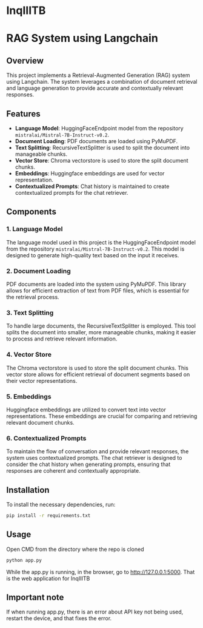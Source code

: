# InqIIITB
# RAG System using Langchain

## Overview
This project implements a Retrieval-Augmented Generation (RAG) system using Langchain. The system leverages a combination of document retrieval and language generation to provide accurate and contextually relevant responses.

## Features
- **Language Model**: HuggingFaceEndpoint model from the repository `mistralai/Mistral-7B-Instruct-v0.2`.
- **Document Loading**: PDF documents are loaded using PyMuPDF.
- **Text Splitting**: RecursiveTextSplitter is used to split the document into manageable chunks.
- **Vector Store**: Chroma vectorstore is used to store the split document chunks.
- **Embeddings**: Huggingface embeddings are used for vector representation.
- **Contextualized Prompts**: Chat history is maintained to create contextualized prompts for the chat retriever.

## Components

### 1. Language Model
The language model used in this project is the HuggingFaceEndpoint model from the repository `mistralai/Mistral-7B-Instruct-v0.2`. This model is designed to generate high-quality text based on the input it receives.

### 2. Document Loading
PDF documents are loaded into the system using PyMuPDF. This library allows for efficient extraction of text from PDF files, which is essential for the retrieval process.

### 3. Text Splitting
To handle large documents, the RecursiveTextSplitter is employed. This tool splits the document into smaller, more manageable chunks, making it easier to process and retrieve relevant information.

### 4. Vector Store
The Chroma vectorstore is used to store the split document chunks. This vector store allows for efficient retrieval of document segments based on their vector representations.

### 5. Embeddings
Huggingface embeddings are utilized to convert text into vector representations. These embeddings are crucial for comparing and retrieving relevant document chunks.

### 6. Contextualized Prompts
To maintain the flow of conversation and provide relevant responses, the system uses contextualized prompts. The chat retriever is designed to consider the chat history when generating prompts, ensuring that responses are coherent and contextually appropriate.

## Installation
To install the necessary dependencies, run:
```bash
pip install -r requirements.txt
```
## Usage
Open CMD from the directory where the repo is cloned
```bash
python app.py
```
While the app.py is running, in the browser, go to http://127.0.0.1:5000.
That is the web application for InqIIITB

## Important note
If when running app.py, there is an error about API key not being used, restart the device, and that fixes the error.
